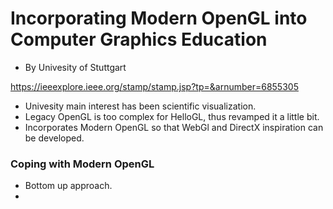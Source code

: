 # Incorporating Modern OpenGL into Computer Graphics Education

- By Univesity of Stuttgart

https://ieeexplore.ieee.org/stamp/stamp.jsp?tp=&arnumber=6855305


- Univesity main interest has been scientific visualization.
- Legacy OpenGL is too complex for HelloGL, thus revamped it a little bit.
- Incorporates Modern OpenGL so that WebGl and DirectX inspiration can be developed.

### Coping with Modern OpenGL
- Bottom up approach.
- 
